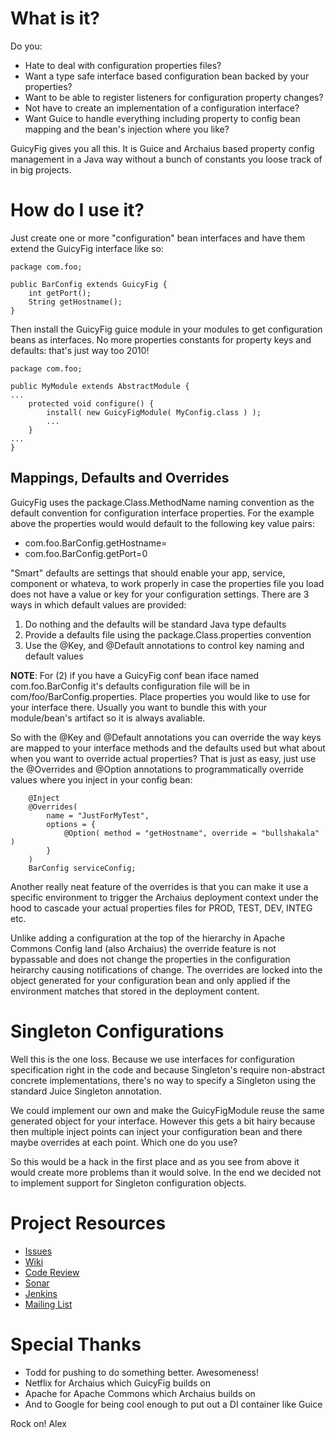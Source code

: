 # What is it?

Do you:

* Hate to deal with configuration properties files?
* Want a type safe interface based configuration bean backed by your properties?
* Want to be able to register listeners for configuration property changes?
* Not have to create an implementation of a configuration interface?
* Want Guice to handle everything including property to config bean mapping
  and the bean's injection where you like?

GuicyFig gives you all this. It is Guice and Archaius based property config 
management in a Java way without a bunch of constants you loose track of in
big projects. 

# How do I use it?

Just create one or more "configuration" bean interfaces and have them extend the
GuicyFig interface like so:

~~~~~~~~
package com.foo;

public BarConfig extends GuicyFig {
    int getPort();
    String getHostname();
}
~~~~~~~~

Then install the GuicyFig guice module in your modules to
get configuration beans as interfaces. No  more properties constants for 
property keys and defaults: that's just way too 2010! 

~~~~~~~~
package com.foo;

public MyModule extends AbstractModule {
...
    protected void configure() {
        install( new GuicyFigModule( MyConfig.class ) );
        ...
    }
...
}
~~~~~~~~

## Mappings, Defaults and Overrides

GuicyFig uses the package.Class.MethodName naming convention as the default 
convention for configuration interface properties. For the example above the
properties would would default to the following key value pairs:

  * com.foo.BarConfig.getHostname=
  * com.foo.BarConfig.getPort=0

"Smart" defaults are settings that should enable your app, service, component
or whateva, to work properly in case the properties file you load does not have
a value or key for your configuration settings. There are 3 ways in which 
default values are provided:

1. Do nothing and the defaults will be standard Java type defaults
2. Provide a defaults file using the package.Class.properties convention
3. Use the @Key, and @Default annotations to control key naming and default
   values

**NOTE**: For (2) if you have a GuicyFig conf bean iface named com.foo.BarConfig
it's defaults configuration file will be in com/foo/BarConfig.properties. Place 
properties you would like to use for your interface there. Usually you want to
bundle this with your module/bean's artifact so it is always avaliable.

So with the @Key and @Default annotations you can override the way keys are
mapped to your interface methods and the defaults used but what about when
you want to override actual properties? That is just as easy, just use the 
@Overrides and @Option annotations to programmatically override values where
you inject in your config bean:

~~~~~~~
    @Inject
    @Overrides(
        name = "JustForMyTest",
        options = {
            @Option( method = "getHostname", override = "bullshakala" )
        }
    )
    BarConfig serviceConfig;
~~~~~~~

Another really neat feature of the overrides is that you can make it
use a specific environment to trigger the Archaius deployment context under the
hood to cascade your actual properties files for PROD, TEST, DEV, INTEG etc.

Unlike adding a configuration at the top of the hierarchy in Apache 
Commons Config land (also Archaius) the override feature is not bypassable
and does not change the properties in the configuration heirarchy causing
notifications of change. The overrides are locked into the object generated
for your configuration bean and only applied if the environment matches 
that stored in the deployment content.

# Singleton Configurations

Well this is the one loss. Because we use interfaces for configuration 
specification right in the code and because Singleton's require non-abstract
concrete implementations, there's no way to specify a Singleton using 
the standard Juice Singleton annotation. 

We could implement our own and make the GuicyFigModule reuse the same 
generated object for your interface. However this gets a bit hairy because
then multiple inject points can inject your configuration bean and there
maybe overrides at each point. Which one do you use?

So this would be a hack in the first place and as you see from above it 
would create more problems than it would solve. In the end we decided not
to implement support for Singleton configuration objects.

# Project Resources

* [Issues](https://jira.safehaus.org/browse/GFIG)
* [Wiki](http://confluence.safehaus.org/display/GFIG/GuicyFig+Home)
* [Code Review](http://crucible.safehaus.org/project/GFIG)
* [Sonar](http://sonar.safehaus.org/dashboard/index/org.safehaus.guicyfig:guicyfig)
* [Jenkins](http://jenkins.safehaus.org/job/GuicyFig/)
* [Mailing List](mailto:guicyfig@safehaus.org)

# Special Thanks

* Todd for pushing to do something better. Awesomeness!
* Netflix for Archaius which GuicyFig builds on
* Apache for Apache Commons which Archaius builds on
* And to Google for being cool enough to put out a DI container like Guice

Rock on!
Alex
